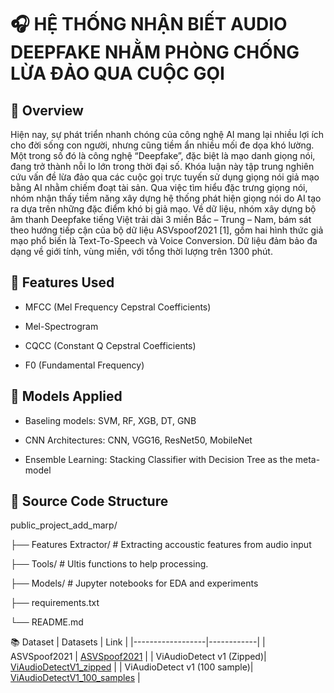 # 🎧  HỆ THỐNG NHẬN BIẾT AUDIO DEEPFAKE NHẰM PHÒNG CHỐNG LỪA ĐẢO QUA CUỘC GỌI

## 📌 Overview
Hiện nay, sự phát triển nhanh chóng của công nghệ AI mang lại nhiều lợi ích cho đời sống con người, nhưng cũng tiềm ẩn nhiều mối đe dọa khó lường. Một trong số đó là công nghệ “Deepfake”, đặc biệt là mạo danh giọng nói, đang trở thành nỗi lo lớn trong thời đại số. Khóa luận này tập trung nghiên cứu vấn đề lừa đảo qua các cuộc gọi trực tuyến sử dụng giọng nói giả mạo bằng AI nhằm chiếm đoạt tài sản. Qua việc tìm hiểu đặc trưng giọng nói, nhóm nhận thấy tiềm năng xây dựng hệ thống phát hiện giọng nói do AI tạo ra dựa trên những đặc điểm khó bị giả mạo. Về dữ liệu, nhóm xây dựng bộ âm thanh Deepfake tiếng Việt trải dài 3 miền Bắc – Trung – Nam, bám sát theo hướng tiếp cận của bộ dữ liệu ASVspoof2021 [1], gồm hai hình thức giả mạo phổ biến là Text-To-Speech và Voice Conversion. Dữ liệu đảm bảo đa dạng về giới tính, vùng miền, với tổng thời lượng trên 1300 phút.

 ## 🧪 Features Used
- MFCC (Mel Frequency Cepstral Coefficients)

- Mel-Spectrogram

- CQCC (Constant Q Cepstral Coefficients)

- F0 (Fundamental Frequency)

## 🧠 Models Applied

- Baseling models: SVM, RF, XGB, DT, GNB
  
- CNN Architectures: CNN, VGG16, ResNet50, MobileNet

- Ensemble Learning: Stacking Classifier with Decision Tree as the meta-model


## 📁 Source Code Structure

public_project_add_marp/

├── Features Extractor/   # Extracting accoustic features from audio input

├── Tools/                # Ultis functions to help processing.

├── Models/             # Jupyter notebooks for EDA and experiments

├── requirements.txt       

└── README.md

📚 Dataset
| Datasets          | Link |
|------------------|------------|
| ASVSpoof2021  |  [ASVSpoof2021](https://www.asvspoof.org/index2021.html)     |
|  ViAudioDetect v1 (Zipped)| [ViAudioDetectV1_zipped](https://drive.google.com/file/d/1bBJgSXIdQliAYTxGbnMvkDEYu8mCZN7O/view?usp=sharing)   |
|  ViAudioDetect v1 (100 sample)| [ViAudioDetectV1_100_samples](https://drive.google.com/drive/folders/1pFKvOHvEba5Wi0fqFrHz8rlGLZAESKUk?usp=sharing) |


